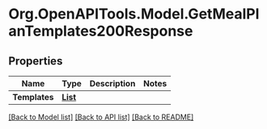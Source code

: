 # Org.OpenAPITools.Model.GetMealPlanTemplates200Response

## Properties

Name | Type | Description | Notes
------------ | ------------- | ------------- | -------------
**Templates** | [**List<GetAnalyzedRecipeInstructions200ResponseIngredientsInner>**](GetAnalyzedRecipeInstructions200ResponseIngredientsInner.md) |  | 

[[Back to Model list]](../README.md#documentation-for-models) [[Back to API list]](../README.md#documentation-for-api-endpoints) [[Back to README]](../README.md)

